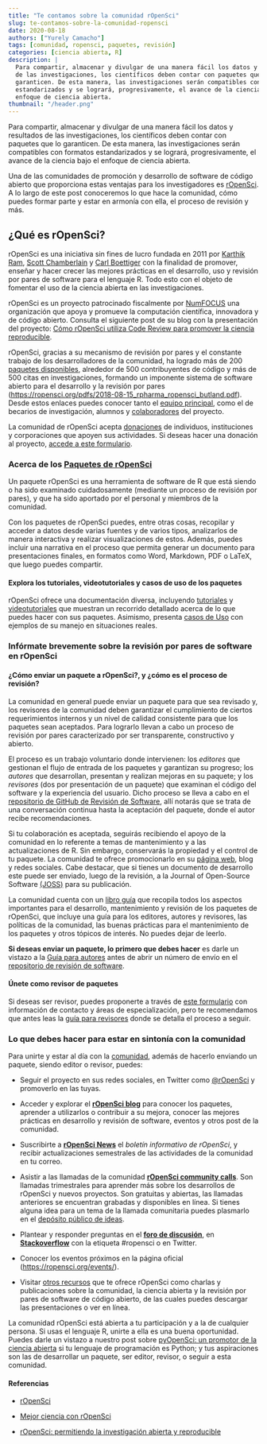 ```yaml
---
title: "Te contamos sobre la comunidad rOpenSci"
slug: te-contamos-sobre-la-comunidad-ropensci
date: 2020-08-18
authors: ["Yurely Camacho"]
tags: [comunidad, ropensci, paquetes, revisión]
categories: [ciencia abierta, R]
description: |
  Para compartir, almacenar y divulgar de una manera fácil los datos y resultados
  de las investigaciones, los científicos deben contar con paquetes que lo
  garanticen. De esta manera, las investigaciones serán compatibles con formatos
  estandarizados y se logrará, progresivamente, el avance de la ciencia bajo el
  enfoque de ciencia abierta.
thumbnail: "/header.png"
---
```


<!-- Te contamos sobre la comunidad rOpenSci -->
<!-- **Por Yurely Camacho** -->

Para compartir, almacenar y divulgar de una manera fácil los datos y resultados
de las investigaciones, los científicos deben contar con paquetes que lo
garanticen. De esta manera, las investigaciones serán compatibles con formatos
estandarizados y se logrará, progresivamente, el avance de la ciencia bajo el
enfoque de ciencia abierta.

<!-- TEASER_END -->

Una de las comunidades de promoción y desarrollo de software de código abierto
que proporciona estas ventajas para los investigadores es
[rOpenSci](https://ropensci.org/). A lo largo de este post conoceremos lo que
hace la comunidad, cómo puedes formar parte y estar en armonía con ella, el
proceso de revisión y más.

## ¿Qué es rOpenSci?

rOpenSci es una iniciativa sin fines de lucro fundada en 2011 por
[Karthik Ram](https://karthik.io/),
[Scott Chamberlain](https://ropensci.org/author/scott-chamberlain/) y
[Carl Boettiger](https://www.carlboettiger.info/) con la finalidad de promover,
enseñar y hacer crecer las mejores prácticas en el desarrollo, uso y revisión
por pares de software para el lenguaje R. Todo esto con el objeto de fomentar el
uso de la ciencia abierta en las investigaciones.

rOpenSci es un proyecto patrocinado fiscalmente por
[NumFOCUS](https://numfocus.org) una organización que apoya y promueve la
computación científica, innovadora y de código abierto. Consulta el siguiente
post de su blog con la presentación del proyecto:
[Cómo rOpenSci utiliza Code Review para promover la ciencia reproducible](https://numfocus.org/blog/how-ropensci-uses-code-review-to-promote-reproducible-science).

rOpenSci, gracias a su mecanismo de revisión por pares y el constante trabajo de
los desarrolladores de la comunidad, ha logrado más de 200
[paquetes disponibles](https://ropensci.org/packages/), alrededor de 500
contribuyentes de código y más de 500 citas en investigaciones, formando un
imponente sistema de software abierto para el desarrollo y la revisión por pares
(https://ropensci.org/pdfs/2018-08-15_rpharma_ropensci_butland.pdf). Desde estos
enlaces puedes conocer tanto el
[equipo principal](https://ropensci.org/about/#team), como el de becarios de
investigación, alumnos y
[colaboradores](https://ropensci.org/about/#collaborators) del proyecto.

La comunidad de rOpenSci acepta [donaciones](https://ropensci.org/donate/) de
individuos, instituciones y corporaciones que apoyen sus actividades. Si deseas
hacer una donación al proyecto,
[accede a este formulario](https://numfocus.salsalabs.org/donate-to-ropensci/index.html).

### Acerca de los [Paquetes de rOpenSci](https://ropensci.org/packages/)

Un paquete rOpenSci es una herramienta de software de R que está siendo o ha
sido examinado cuidadosamente (mediante un proceso de revisión por pares), y que
ha sido aportado por el personal y miembros de la comunidad.

Con los paquetes de rOpenSci puedes, entre otras cosas, recopilar y acceder a
datos desde varias fuentes y de varios tipos, analizarlos de manera interactiva
y realizar visualizaciones de estos. Además, puedes incluir una narrativa en el
proceso que permita generar un documento para presentaciones finales, en
formatos como Word, Markdown, PDF o LaTeX, que luego puedes compartir.

#### Explora los tutoriales, videotutoriales y casos de uso de los paquetes

rOpenSci ofrece una documentación diversa, incluyendo
[tutoriales](https://ropensci.org/tutorials/) y
[videotutoriales](https://vimeo.com/ropensci) que muestran un recorrido
detallado acerca de lo que puedes hacer con sus paquetes. Asimismo, presenta
[casos de Uso](https://ropensci.org/usecases/) con ejemplos de su manejo en
situaciones reales.

### Infórmate brevemente sobre la revisión por pares de software en rOpenSci

#### ¿Cómo enviar un paquete a rOpenSci?, y ¿cómo es el proceso de revisión?

La comunidad en general puede enviar un paquete para que sea revisado y, los
revisores de la comunidad deben garantizar el cumplimiento de ciertos
requerimientos internos y un nivel de calidad consistente para que los paquetes
sean aceptados. Para lograrlo llevan a cabo un proceso de revisión por pares
caracterizado por ser transparente, constructivo y abierto.

El proceso es un trabajo voluntario donde intervienen: los _editores_ que
gestionan el flujo de entrada de los paquetes y garantizan su progreso; los
_autores_ que desarrollan, presentan y realizan mejoras en su paquete; y los
_revisores_ (dos por presentación de un paquete) que examinan el código del
software y la experiencia del usuario. Dicho proceso se lleva a cabo en el
[repositorio de GitHub de Revisión de Software](https://github.com/ropensci/software-review/),
allí notarás que se trata de una conversación continua hasta la aceptación del
paquete, donde el autor recibe recomendaciones.

Si tu colaboración es aceptada, seguirás recibiendo el apoyo de la comunidad en
lo referente a temas de mantenimiento y a las actualizaciones de R. Sin embargo,
conservarás la propiedad y el control de tu paquete. La comunidad te ofrece
promocionarlo en su [página web](https://ropensci.org/), blog y redes sociales.
Cabe destacar, que si tienes un documento de desarrollo este puede ser enviado,
luego de la revisión, a la Journal of Open-Source Software
[(JOSS)](https://joss.theoj.org/) para su publicación.

La comunidad cuenta con un [libro guía](https://devguide.ropensci.org/) que
recopila todos los aspectos importantes para el desarrollo, mantenimiento y
revisión de los paquetes de rOpenSci, que incluye una guía para los editores,
autores y revisores, las políticas de la comunidad, las buenas prácticas para el
mantenimiento de los paquetes y otros tópicos de interés. No puedes dejar de
leerlo.

**Si deseas enviar un paquete, lo primero que debes hacer** es darle un vistazo
a la [Guía para autores](https://devguide.ropensci.org/authors-guide.html) antes
de abrir un número de envío en el
[repositorio de revisión de software](https://github.com/ropensci/software-review/).

#### Únete como revisor de paquetes

Si deseas ser revisor, puedes proponerte a través de
[este formulario](https://ropensci.org/onboarding/) con información de contacto
y áreas de especialización, pero te recomendamos que antes leas la
[guía para revisores](https://devguide.ropensci.org/reviewerguide.html) donde se
detalla el proceso a seguir.

### Lo que debes hacer para estar en sintonía con la comunidad

Para unirte y estar al día con la [comunidad](https://ropensci.org/community/),
además de hacerlo enviando un paquete, siendo editor o revisor, puedes:

- Seguir el proyecto en sus redes sociales, en Twitter como
  [@rOpenSci](https://twitter.com/ropensci) y promoverlo en las tuyas.

- Acceder y explorar el [**rOpenSci blog**](https://ropensci.org/blog/) para
  conocer los paquetes, aprender a utilizarlos o contribuir a su mejora, conocer
  las mejores prácticas en desarrollo y revisión de software, eventos y otros
  post de la comunidad.

- Suscribirte a [**rOpenSci News**](https://news.ropensci.org/) el _boletín
  informativo de rOpenSci_, y recibir actualizaciones semestrales de las
  actividades de la comunidad en tu correo.

- Asistir a las llamadas de la comunidad
  [**rOpenSci community calls**](https://ropensci.org/commcalls/). Son llamadas
  trimestrales para aprender más sobre los desarrollos de rOpenSci y nuevos
  proyectos. Son gratuitas y abiertas, las llamadas anteriores se encuentran
  grabadas y disponibles en línea. Si tienes alguna idea para un tema de la
  llamada comunitaria puedes plasmarlo en el
  [depósito público de ideas](https://github.com/ropensci-org/community-calls).

- Plantear y responder preguntas en el
  [**foro de discusión**](https://discuss.ropensci.org/), en
  [**Stackoverflow**](https://stackoverflow.com/questions/tagged/ropensci) con
  la etiqueta #ropensci o en Twitter.

- Conocer los eventos próximos en la página oficial
  (https://ropensci.org/events/).

- Visitar [otros recursos](https://ropensci.org/resources/) que te ofrece
  rOpenSci como charlas y publicaciones sobre la comunidad, la ciencia abierta y
  la revisión por pares de software de código abierto, de las cuales puedes
  descargar las presentaciones o ver en línea.

La comunidad rOpenSci está abierta a tu participación y a la de cualquier
persona. Si usas el lenguaje R, unirte a ella es una buena oportunidad. Puedes
darle un vistazo a nuestro post sobre
[pyOpenSci: un promotor de la ciencia abierta](https://opensciencelabs.org/blog/pyopensci-un-promotor-de-la-ciencia-abierta/)
si tu lenguaje de programación es Python; y tus aspiraciones son las de
desarrollar un paquete, ser editor, revisor, o seguir a esta comunidad.

#### Referencias

- [rOpenSci](https://ropensci.org)

- [Mejor ciencia con rOpenSci](https://maelle.github.io/latinr/slides.html#1)

- [rOpenSci: permitiendo la investigación abierta y reproducible](https://ropensci.org/pdfs/2018-08-15_rpharma_ropensci_butland.pdf)
